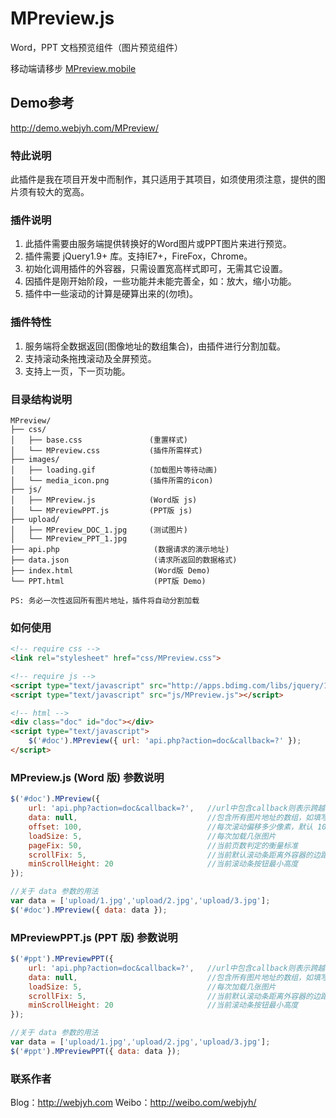 # MPreview.js

Word，PPT 文档预览组件（图片预览组件）

移动端请移步 [MPreview.mobile](https://github.com/webjyh/MPreview.mobile)

## Demo参考

<http://demo.webjyh.com/MPreview/>

### 特此说明
此插件是我在项目开发中而制作，其只适用于其项目，如须使用须注意，提供的图片须有较大的宽高。

### 插件说明
1. 此插件需要由服务端提供转换好的Word图片或PPT图片来进行预览。
2. 插件需要 jQuery1.9+ 库。支持IE7+，FireFox，Chrome。
3. 初始化调用插件的外容器，只需设置宽高样式即可，无需其它设置。
4. 因插件是刚开始阶段，一些功能并未能完善全，如：放大，缩小功能。
5. 插件中一些滚动的计算是硬算出来的(勿喷)。

### 插件特性
1. 服务端将全数据返回(图像地址的数组集合)，由插件进行分割加载。
2. 支持滚动条拖拽滚动及全屏预览。
3. 支持上一页，下一页功能。

### 目录结构说明
```
MPreview/
├── css/
│   ├── base.css               (重置样式)
│   └── MPreview.css           (插件所需样式)
├── images/
│   ├── loading.gif            (加载图片等待动画)
│   └── media_icon.png         (插件所需的icon)
├── js/
│   ├── MPreview.js            (Word版 js)
│   └── MPreviewPPT.js         (PPT版 js)
├── upload/
│   ├── MPreview_DOC_1.jpg     (测试图片)
│   └── MPreview_PPT_1.jpg
├── api.php                     (数据请求的演示地址)
├── data.json                   (请求所返回的数据格式)
├── index.html                  (Word版 Demo)
└── PPT.html                    (PPT版 Demo)

PS: 务必一次性返回所有图片地址，插件将自动分割加载
```

### 如何使用
```html
<!-- require css -->
<link rel="stylesheet" href="css/MPreview.css">

<!-- require js -->
<script type="text/javascript" src="http://apps.bdimg.com/libs/jquery/1.11.1/jquery.min.js"></script>
<script type="text/javascript" src="js/MPreview.js"></script>

<!-- html -->
<div class="doc" id="doc"></div>
<script type="text/javascript">
    $('#doc').MPreview({ url: 'api.php?action=doc&callback=?' });
</script>
```

### MPreview.js (Word 版) 参数说明
```javascript
$('#doc').MPreview({ 
    url: 'api.php?action=doc&callback=?',   //url中包含callback则表示跨越请求，具体可参考$.getJSON();
	data: null,                             //包含所有图片地址的数组，如填写则不发送Ajax。用于直接传入数据，方便调用。
	offset: 100,                            //每次滚动偏移多少像素，默认 100px
	loadSize: 5,                            //每次加载几张图片
	pageFix: 50,                            //当前页数判定的衡量标准
	scrollFix: 5,                           //当前默认滚动条距离外容器的边距
	minScrollHeight: 20                     //当前滚动条按钮最小高度
});

//关于 data 参数的用法
var data = ['upload/1.jpg','upload/2.jpg','upload/3.jpg'];
$('#doc').MPreview({ data: data });
```

### MPreviewPPT.js (PPT 版) 参数说明
```javascript
$('#ppt').MPreviewPPT({ 
    url: 'api.php?action=doc&callback=?',   //url中包含callback则表示跨越请求，具体可参考$.getJSON();
	data: null,                             //包含所有图片地址的数组，如填写则不发送Ajax。用于直接传入数据，方便调用。
	loadSize: 5,                            //每次加载几张图片
	scrollFix: 5,                           //当前默认滚动条距离外容器的边距
	minScrollHeight: 20                     //当前滚动条按钮最小高度
});

//关于 data 参数的用法
var data = ['upload/1.jpg','upload/2.jpg','upload/3.jpg'];
$('#ppt').MPreviewPPT({ data: data });
```

### 联系作者
Blog：<http://webjyh.com> 
Weibo：<http://weibo.com/webjyh/>
